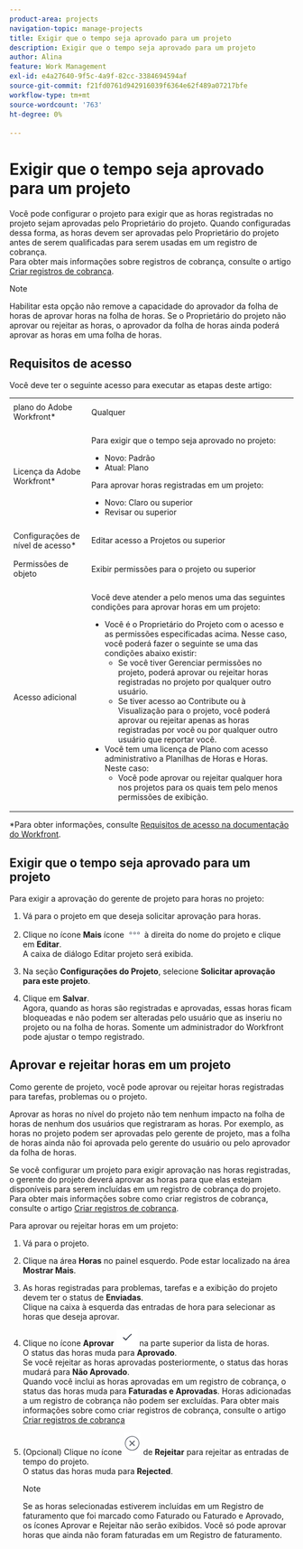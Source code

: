 ```yaml
---
product-area: projects
navigation-topic: manage-projects
title: Exigir que o tempo seja aprovado para um projeto
description: Exigir que o tempo seja aprovado para um projeto
author: Alina
feature: Work Management
exl-id: e4a27640-9f5c-4a9f-82cc-3384694594af
source-git-commit: f21fd0761d942916039f6364e62f489a07217bfe
workflow-type: tm+mt
source-wordcount: '763'
ht-degree: 0%

---
```


# Exigir que o tempo seja aprovado para um projeto

<!--audited: 08/2024-->

Você pode configurar o projeto para exigir que as horas registradas no projeto sejam aprovadas pelo Proprietário do projeto. Quando configuradas dessa forma, as horas devem ser aprovadas pelo Proprietário do projeto antes de serem qualificadas para serem usadas em um registro de cobrança.\
Para obter mais informações sobre registros de cobrança, consulte o artigo [Criar registros de cobrança](../../../manage-work/projects/project-finances/create-billing-records.md).

>[!NOTE]
>
>Habilitar esta opção não remove a capacidade do aprovador da folha de horas de aprovar horas na folha de horas. Se o Proprietário do projeto não aprovar ou rejeitar as horas, o aprovador da folha de horas ainda poderá aprovar as horas em uma folha de horas.

## Requisitos de acesso

Você deve ter o seguinte acesso para executar as etapas deste artigo:

<table style="table-layout:auto"> 
 <col> 
 <col> 
 <tbody> 
  <tr> 
   <td role="rowheader">plano do Adobe Workfront*</td> 
   <td> <p>Qualquer</p> </td> 
  </tr> 
  <tr> 
   <td role="rowheader">Licença da Adobe Workfront*</td> 
   <td> <p>Para exigir que o tempo seja aprovado no projeto:</p>
   <ul><li>Novo: Padrão</li>
   <li>Atual: Plano</li></ul>

<p>Para aprovar horas registradas em um projeto:</p>
   <ul><li>Novo: Claro ou superior</li>
   <li>Revisar ou superior</li>
    </td> 
  </tr> 
  <tr> 
   <td role="rowheader">Configurações de nível de acesso*</td> 
   <td> <p>Editar acesso a Projetos ou superior</p>  </td> 
  </tr> 
  <tr> 
   <td role="rowheader">Permissões de objeto</td> 
   <td> <p>Exibir permissões para o projeto ou superior</p>
  </tr> 
  <tr> 
   <td role="rowheader">Acesso adicional</td> 
   <td> <p>Você deve atender a pelo menos uma das seguintes condições para aprovar horas em um projeto:</p> 
    <ul> 
     <li>Você é o Proprietário do Projeto com o acesso e as permissões especificadas acima. Nesse caso, você poderá fazer o seguinte se uma das condições abaixo existir: 
      <ul>
       <li>Se você tiver Gerenciar permissões no projeto, poderá aprovar ou rejeitar horas registradas no projeto por qualquer outro usuário.</li>
       <li> Se tiver acesso ao Contribute ou à Visualização para o projeto, você poderá aprovar ou rejeitar apenas as horas registradas por você ou por qualquer outro usuário que reportar você.<br></li>
      </ul></li> 
     <li>Você tem uma licença de Plano com acesso administrativo a Planilhas de Horas e Horas. Neste caso:
      <ul>
       <li>Você pode aprovar ou rejeitar qualquer hora nos projetos para os quais tem pelo menos permissões de exibição. </li>
      </ul></li> 
    </ul> </td> 
  </tr> 
 </tbody> 
</table>

*Para obter informações, consulte [Requisitos de acesso na documentação do Workfront](/help/quicksilver/administration-and-setup/add-users/access-levels-and-object-permissions/access-level-requirements-in-documentation.md).

## Exigir que o tempo seja aprovado para um projeto

Para exigir a aprovação do gerente de projeto para horas no projeto:

1. Vá para o projeto em que deseja solicitar aprovação para horas.
1. Clique no ícone **Mais** ícone ![Mais ícone](assets/more-icon.png) à direita do nome do projeto e clique em **Editar**.\
   A caixa de diálogo Editar projeto será exibida.

1. Na seção **Configurações do Projeto**, selecione **Solicitar aprovação para este projeto**.
1. Clique em **Salvar**.\
   Agora, quando as horas são registradas e aprovadas, essas horas ficam bloqueadas e não podem ser alteradas pelo usuário que as inseriu no projeto ou na folha de horas. Somente um administrador do Workfront pode ajustar o tempo registrado.

## Aprovar e rejeitar horas em um projeto

Como gerente de projeto, você pode aprovar ou rejeitar horas registradas para tarefas, problemas ou o projeto.

Aprovar as horas no nível do projeto não tem nenhum impacto na folha de horas de nenhum dos usuários que registraram as horas. Por exemplo, as horas no projeto podem ser aprovadas pelo gerente de projeto, mas a folha de horas ainda não foi aprovada pelo gerente do usuário ou pelo aprovador da folha de horas.

Se você configurar um projeto para exigir aprovação nas horas registradas, o gerente do projeto deverá aprovar as horas para que elas estejam disponíveis para serem incluídas em um registro de cobrança do projeto. Para obter mais informações sobre como criar registros de cobrança, consulte o artigo [Criar registros de cobrança](../../../manage-work/projects/project-finances/create-billing-records.md).

Para aprovar ou rejeitar horas em um projeto:

1. Vá para o projeto.
1. Clique na área **Horas** no painel esquerdo. Pode estar localizado na área **Mostrar Mais**.

1. As horas registradas para problemas, tarefas e a exibição do projeto devem ter o status de **Enviadas**.\
   Clique na caixa à esquerda das entradas de hora para selecionar as horas que deseja aprovar.

1. Clique no ícone **Aprovar** ![](assets/approve-hours-icon.png) na parte superior da lista de horas.\
   O status das horas muda para **Aprovado**.\
   Se você rejeitar as horas aprovadas posteriormente, o status das horas mudará para **Não Aprovado**.\
   Quando você inclui as horas aprovadas em um registro de cobrança, o status das horas muda para **Faturadas e Aprovadas**. Horas adicionadas a um registro de cobrança não podem ser excluídas. Para obter mais informações sobre como criar registros de cobrança, consulte o artigo [Criar registros de cobrança](../../../manage-work/projects/project-finances/create-billing-records.md)

1. (Opcional) Clique no ícone ![](assets/reject-hours-icon.png) de **Rejeitar** para rejeitar as entradas de tempo do projeto.\
   O status das horas muda para **Rejected**.

   >[!NOTE]
   >
   >   Se as horas selecionadas estiverem incluídas em um Registro de faturamento que foi marcado como Faturado ou Faturado e Aprovado, os ícones Aprovar e Rejeitar não serão exibidos. Você só pode aprovar horas que ainda não foram faturadas em um Registro de faturamento.

